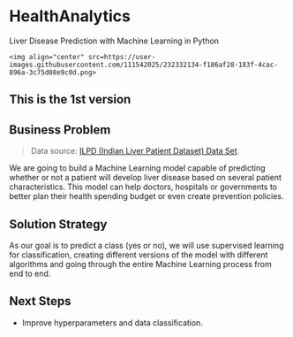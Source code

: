 # HealthAnalytics
Liver Disease Prediction with Machine Learning in Python

	<img align="center" src=https://user-images.githubusercontent.com/111542025/232332134-f186af28-183f-4cac-896a-3c75d08e9c0d.png>

## This is the 1st version

## Business Problem
> Data source: 
[ILPD (Indian Liver Patient Dataset) Data Set](https://archive.ics.uci.edu/ml/datasets/ILPD+(Indian+Liver+Patient+Dataset))

We are going to build a Machine Learning model capable of predicting whether or not a patient will develop liver disease based on several patient characteristics. This model can help doctors, hospitals or governments to better plan their health spending budget or even create prevention policies.

## Solution Strategy
As our goal is to predict a class (yes or no), we will use supervised learning for classification, creating different versions of the model with different algorithms and going through the entire Machine Learning process from end to end.


## Next Steps
* Improve hyperparameters and data classification.
